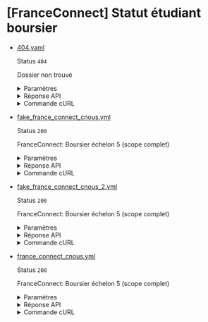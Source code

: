 # [FranceConnect] Statut étudiant boursier
* [404.yaml](404.yaml)

  Status `404`

  Dossier non trouvé

  <details><summary>Paramètres</summary>
  <p>

  ```json
  {
    "nomNaissance": "NOEL"
  }
  ```

  </p>
  </details>

  <details><summary>Réponse API</summary>
  <p>

  ```json
  {
    "errors": [
      {
        "code": "26003",
        "title": "Entité non trouvée",
        "detail": "Aucun étudiant boursier n'a pu être trouvé avec les critères de recherche fournis.",
        "source": null,
        "meta": {
          "provider": "CNOUS"
        }
      }
    ]
  }
  ```

  </p>
  </details>

  <details><summary>Commande cURL</summary>
  <p>

  ```bash
  curl -H "Authorization: Bearer $token_france_connect" --url "https://staging.particulier.api.gouv.fr/v3/cnous/etudiant_boursier/france_connect?recipient=13002526500013"
  ```

  </p>
  </details>
* [fake_france_connect_cnous.yml](fake_france_connect_cnous.yml)

  Status `200`

  FranceConnect: Boursier échelon 5 (scope complet)

  <details><summary>Paramètres</summary>
  <p>

  ```json
  {
    "nomNaissance": "MARTIN",
    "prenoms": "Jean",
    "anneeDateNaissance": 2001,
    "moisDateNaissance": 1,
    "jourDateNaissance": 1,
    "sexeEtatCivil": "M",
    "codeCogInseeCommuneNaissance": "75002"
  }
  ```

  </p>
  </details>

  <details><summary>Réponse API</summary>
  <p>

  ```json
  {
    "data": {
      "est_boursier": true,
      "periode_versement_bourse": {
        "date_rentree": "2020-09-01",
        "duree": 12
      },
      "etablissement_etudes": {
        "nom_commune": "Bordeaux",
        "nom_etablissement": "Camille Jullian"
      },
      "echelon_bourse": {
        "echelon": "5",
        "echelon_bourse_regionale_provisoire": false
      },
      "email": "jean@dupont.fr"
    },
    "links": {
    },
    "meta": {
    }
  }
  ```

  </p>
  </details>

  <details><summary>Commande cURL</summary>
  <p>

  ```bash
  curl -H "Authorization: Bearer $token_france_connect" --url "https://staging.particulier.api.gouv.fr/v3/cnous/etudiant_boursier/france_connect?recipient=13002526500013"
  ```

  </p>
  </details>
* [fake_france_connect_cnous_2.yml](fake_france_connect_cnous_2.yml)

  Status `200`

  FranceConnect: Boursier échelon 5 (scope complet)

  <details><summary>Paramètres</summary>
  <p>

  ```json
  {
    "prenom": "Thomas",
    "nomNaissance": "Delatour",
    "anneeDateNaissance": 1994,
    "moisDateNaissance": 4,
    "jourDateNaissance": 16,
    "sexeEtatCivil": "M",
    "codeCogInseeCommuneNaissance": "75111"
  }
  ```

  </p>
  </details>

  <details><summary>Réponse API</summary>
  <p>

  ```json
  {
    "data": {
      "est_boursier": true,
      "periode_versement_bourse": {
        "date_rentree": "2020-09-01",
        "duree": 12
      },
      "etablissement_etudes": {
        "nom_commune": "Bordeaux",
        "nom_etablissement": "Camille Jullian"
      },
      "echelon_bourse": {
        "echelon": "5",
        "echelon_bourse_regionale_provisoire": false
      },
      "email": "jean@dupont.fr"
    },
    "links": {
    },
    "meta": {
    }
  }
  ```

  </p>
  </details>

  <details><summary>Commande cURL</summary>
  <p>

  ```bash
  curl -H "Authorization: Bearer $token_france_connect" --url "https://staging.particulier.api.gouv.fr/v3/cnous/etudiant_boursier/france_connect?recipient=13002526500013"
  ```

  </p>
  </details>
* [france_connect_cnous.yml](france_connect_cnous.yml)

  Status `200`

  FranceConnect: Boursier échelon 5 (scope complet)

  <details><summary>Paramètres</summary>
  <p>

  ```json
  {
    "nomNaissance": "DUBOIS",
    "prenoms": "Angela Claire Louise",
    "anneeDateNaissance": 1962,
    "moisDateNaissance": 8,
    "jourDateNaissance": 24,
    "sexeEtatCivil": "F",
    "codeCogInseeCommuneNaissance": "75007"
  }
  ```

  </p>
  </details>

  <details><summary>Réponse API</summary>
  <p>

  ```json
  {
    "data": {
      "est_boursier": true,
      "periode_versement_bourse": {
        "date_rentree": "2020-09-01",
        "duree": 12
      },
      "etablissement_etudes": {
        "nom_commune": "Bordeaux",
        "nom_etablissement": "Camille Jullian"
      },
      "echelon_bourse": {
        "echelon": "5",
        "echelon_bourse_regionale_provisoire": false
      },
      "email": "wossewodda-3728@yopmail.com "
    },
    "links": {
    },
    "meta": {
    }
  }
  ```

  </p>
  </details>

  <details><summary>Commande cURL</summary>
  <p>

  ```bash
  curl -H "Authorization: Bearer $token_france_connect" --url "https://staging.particulier.api.gouv.fr/v3/cnous/etudiant_boursier/france_connect?recipient=13002526500013"
  ```

  </p>
  </details>

